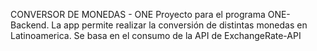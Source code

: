 CONVERSOR DE MONEDAS - ONE
Proyecto para el programa ONE-Backend. 
La app permite realizar la conversión de distintas monedas en Latinoamerica. Se basa en el consumo de la API de ExchangeRate-API
